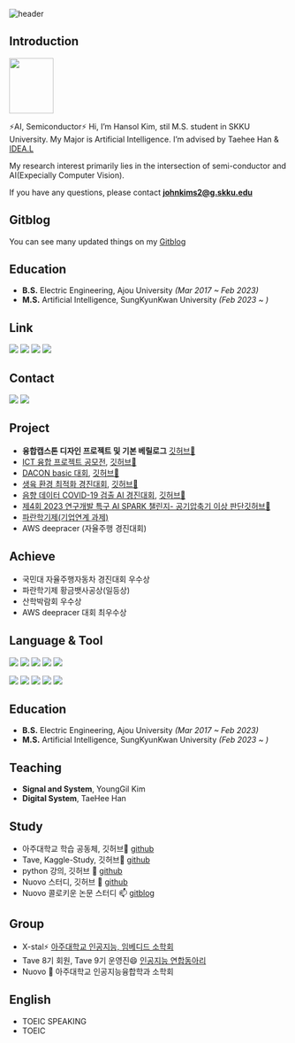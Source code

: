 
<!-- # Hi~ 👋 This is Hansol's Github!
&color=auto
&textBg=true
 -->
 ![header](https://capsule-render.vercel.app/api?type=cylinder&color=auto&height=120&section=header&text=%20Hansol%20Github%20~👋&fontSize=50)

## Introduction

<img src="https://user-images.githubusercontent.com/101409953/214646958-0336efea-90e2-4e72-a136-e728ec1fbcf7.png" width="80" height="100" />

⚡AI, Semiconductor⚡
Hi, I’m Hansol Kim, stil M.S. student in SKKU University. My Major is Artificial Intelligence. I’m advised by Taehee Han & [IDEA.L](https://sites.google.com/view/idealab400525/home/)

My research interest primarily lies in the intersection of semi-conductor and AI(Expecially Computer Vision).

If you have any questions, please contact **johnkims2@g.skku.edu**

## Gitblog

You can see many updated things on my [Gitblog](https://hansollasido.github.io/)


## Education
- **B.S.** Electric Engineering, Ajou University _(Mar 2017 ~ Feb 2023)_
- **M.S.** Artificial Intelligence, SungKyunKwan University _(Feb 2023 ~ )_

## Link
 
[<img src="https://img.shields.io/badge/Facebook-1e51f7?style=flat-square&logo=Facebook&logoColor=white"/>](https://www.facebook.com/profile.php?id=100024496358612) [<img src="https://img.shields.io/badge/Gitblog-000000?style=flat-square&logo=Github&logoColor=white"/>](https://hansollasido.github.io/) [<img src="https://img.shields.io/badge/Notion-424242?style=flat-square&logo=Notion&logoColor=white"/>](https://thoracic-asiago-663.notion.site/Hansol-Kim-e552b0f2ac4a489188d45e5ca1e634df) [<img src="https://img.shields.io/badge/Instagram-fa91ce?style=flat-square&logo=Instagram&logoColor=white"/>](https://www.instagram.com/johnkims222/)

## Contact
<a href="mailto:johnkims2@g.skku.edu"><img src="https://img.shields.io/badge/Gmail-f72020?style=flat-square&logo=Gmail&logoColor=white"/></img></a>
<a href="mailto:johnkims2@naver.com"><img src="https://img.shields.io/badge/Naver-039620?style=flat-square&logo=Naver&logoColor=white"/></img></a>

<!--
### Hope to enter 
- <img src="https://img.shields.io/badge/Samsung-050505?style=flat-square&logo=Samsung&logoColor=white"/>
- <img src="https://img.shields.io/badge/SK하이닉스-ed0707?style=flat-square&logoColor=white"/>
-->

## Project
- **융합캡스톤 디자인 프로젝트 및 기본 베릴로그** [깃허브🌱](https://github.com/hansollasido/verilog-FPGA)
- [ICT 융합 프로젝트 공모전](https://www.all-con.co.kr/view/contest/474641), [깃허브🌱](https://github.com/hansollasido/Chat_bot)
- [DACON basic 대회](https://dacon.io/), [깃허브🌱](https://github.com/hansollasido/dacon_basic)
- [생육 환경 최적화 경진대회](https://dacon.io/competitions/official/235897/overview/description), [깃허브🌱](https://github.com/hansollasido/dacon_plant)
- [음향 데이터 COVID-19 검출 AI 경진대회](https://dacon.io/competitions/official/235910/overview/description), [깃허브🌱](https://github.com/hansollasido/Dacon_covid19)
- [제4회 2023 연구개발 특구 AI SPARK 챌린지- 공기압축기 이상 판단](https://aifactory.space/competition/data/2226)[깃허브🌱](https://github.com/hansollasido/AI_SPARK_CONTEST_air_compressor)
- [파란학기제(기업연계 과제)](https://hansollasido.github.io/categories3/paran/)
- AWS deepracer (자율주행 경진대회)

## Achieve
- 국민대 자율주행자동차 경진대회 우수상 
- 파란학기제 황금뱃사공상(일등상)
- 산학박람회 우수상
- AWS deepracer 대회 최우수상

## Language & Tool
<img src="https://img.shields.io/badge/Python-112fd9?style=flat-square&logo=Python&logoColor=white"/> <img src="https://img.shields.io/badge/Matlab-d62d1e?style=flat-square&logo=&logoColor=white"/> <img src="https://img.shields.io/badge/C++-4d640?style=flat-square&logo=C%2B%2B&logoColor=white"/> <img src="https://img.shields.io/badge/R-3776AB?style=flat-square&logo=R&logoColor=white"> <img src="https://img.shields.io/badge/Verilog-BD170B?style=flat-square&logoColor=white">

<img src="https://img.shields.io/badge/Pspice-42f563?style=flat-square&logoColor=white"/> <img src="https://img.shields.io/badge/LTspice-f58142?style=flat-square&logoColor=white"/> <img src="https://img.shields.io/badge/VSCode-f5e642?style=flat-square&logoColor=white"/> <img src="https://img.shields.io/badge/modelsim-8d42f5?style=flat-square&logoColor=white"/> <img src="https://img.shields.io/badge/vivado-349167?style=flat-square&logoColor=white"/> 

## Education
- **B.S.** Electric Engineering, Ajou University _(Mar 2017 ~ Feb 2023)_
- **M.S.** Artificial Intelligence, SungKyunKwan University _(Feb 2023 ~ )_

## Teaching
- **Signal and System**, YoungGil Kim
- **Digital System**, TaeHee Han

## Study
- 아주대학교 학습 공동체, 깃허브🌱 [github](https://github.com/hansollasido/X_stal_study)
- Tave, Kaggle-Study, 깃허브🌱 [github](https://github.com/T-aggle)
- python 강의, 깃허브 🌱 [github](https://github.com/hansollasido/python_study)
- Nuovo 스터디, 깃허브 🌱 [github](https://github.com/dhcryan/kaggle_challenge_)
- Nuovo 콜로키운 논문 스터디 📫 [gitblog](https://hansollasido.github.io/categories/%EC%BB%B4%ED%93%A8%ED%84%B0%20%EB%B9%84%EC%A0%84/)

## Group
- X-stal⚡ [아주대학교 인공지능, 임베디드 소학회](https://www.youtube.com/channel/UCyWvti9qQ77U5NDiSND_X2g)
- Tave 8기 회원, Tave 9기 운영진😄 [인공지능 연합동아리](https://www.instagram.com/tave_wave/?hl=en)
- Nuovo 👯 아주대학교 인공지능융합학과 소학회

## English
- TOEIC SPEAKING
- TOEIC


<!--
**hansollasido/hansollasido** is a ✨ _special_ ✨ repository because its `README.md` (this file) appears on your GitHub profile.

Here are some ideas to get you started:

- 🔭 I’m currently working on ...
- 🌱 I’m currently learning ...
- 👯 I’m looking to collaborate on ...
- 🤔 I’m looking for help with ...
- 💬 Ask me about ...
- 📫 How to reach me: ...
- 😄 Pronouns: ...
- ⚡ Fun fact: ...
-->
